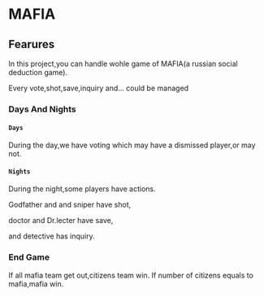 # MAFIA

## Fearures

In this project,you can handle wohle game of MAFIA(a russian social deduction game).

Every vote,shot,save,inquiry and... could be managed

### Days And Nights

#### `Days`

During the day,we have voting which may have a dismissed player,or may not.

#### `Nights`

During the night,some players have actions.

Godfather and and sniper have shot,

doctor and Dr.lecter have save,

and detective has inquiry.

### End Game

If all mafia team get out,citizens team win.
If number of citizens equals to mafia,mafia win.

